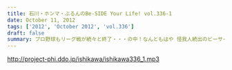 ```yaml
---
title: 石川・ホンマ・ぶるんのBe-SIDE Your Life! vol.336-1
date: October 11, 2012
tags: ['2012', 'October 2012', 'vol.336']
draft: false
summary: プロ野球もリーグ戦が続々と終了・・・の中！なんともはや 怪我人続出のビーサイ！？なんでなんでなんでなんだ！？ＮＡＭＡＥ
---
```


http://project-phi.ddo.jp/ishikawa/ishikawa336_1.mp3
